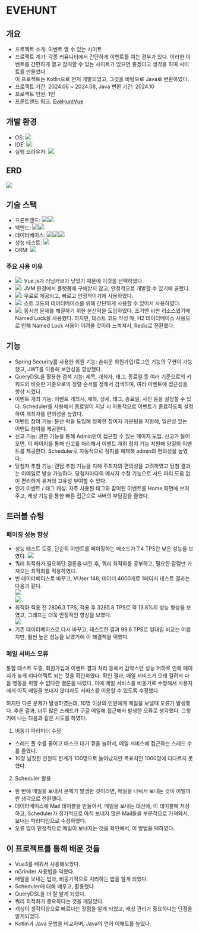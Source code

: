 # EVEHUNT
## 개요
- 프로젝트 소개: 이벤트 열 수 있는 사이트
- 프로젝트 계기: 각종 커뮤니티에서 간단하게 이벤트를 여는 경우가 있다. 이러한 이벤트를 간편하게 열고 참여할 수 있는 사이트가 있으면 좋겠다고 생각을 하여 사이트를 만들었다.<br>
이 프로젝트는 Kotlin으로 먼저 개발되었고, 그것을 바탕으로 Java로 변환하였다.
- 프로젝트 기간: 2024.06 ~ 2024.08, Java 변환 기간: 2024.10
- 프로젝트 인원: 1인
- 프론트엔드 링크: [EveHuntVue](https://github.com/tlsgkdns/EveHuntVue)
## 개발 환경
* OS: <img src="https://img.shields.io/badge/window 10-0078D6?style=for-the-badge&logo=window10&logoColor=white">
* IDE: <img src="https://img.shields.io/badge/intellij 2023.3.1-000000?style=for-the-badge&logo=intellijidea&logoColor=white">
* 실행 브라우저: <img src="https://img.shields.io/badge/chrome-4285f4?style=for-the-badge&logo=googlechrome&logoColor=white">
## ERD
<img src="https://github.com/user-attachments/assets/70e86498-4747-4a86-8c65-d8a25bd8a1a3">

## 기술 스택
- 프론트엔드: <img src="https://img.shields.io/badge/vue.js-4FC08D?style=for-the-badge&logo=vue.js&logoColor=black"><img src="https://img.shields.io/badge/Css-1572B6?style=for-the-badge&logo=css&logoColor=white">
- 백엔드: <img src="https://img.shields.io/badge/SpringBoot-6DB33F?style=for-the-badge&logo=Spring Boot&logoColor=black"><img src="https://img.shields.io/badge/Java-007396?style=for-the-badge&logo=java&logoColor=white">
- 데이터베이스: <img src="https://img.shields.io/badge/MySQL-4479A1?style=for-the-badge&logo=mysql&logoColor=white"><img src="https://img.shields.io/badge/Redis-FF4438?style=for-the-badge&logo=redis&logoColor=white"><img src="https://img.shields.io/badge/H2-2439A1?style=for-the-badge&logoColor=white">
- 성능 테스트: <img src="https://img.shields.io/badge/nGrinder-ECD53F?style=for-the-badge&logo=ngrinder&logoColor=white">
- ORM: <img src="https://img.shields.io/badge/JPA-F37C20?style=for-the-badge&logoColor=white">
### 주요 사용 이유
- <img src="https://img.shields.io/badge/vue.js-4FC08D?style=for-the-badge&logo=vue.js&logoColor=black">: Vue.js가 러닝커브가 낮았기 때문에 이것을 선택하였다.
- <img src="https://img.shields.io/badge/Java-007396?style=for-the-badge&logo=java&logoColor=white">: JVM 환경에서 플랫폼에 구애받지 않고, 안정적으로 개발할 수 있기에 골랐다.
- <img src="https://img.shields.io/badge/MySQL-4479A1?style=for-the-badge&logo=mysql&logoColor=white">: 무료로 제공되고, 빠르고 안정적이기에 사용하였다.
- <img src="https://img.shields.io/badge/H2-2439A1?style=for-the-badge&logoColor=white">: 스트 코드의 데이터베이스를 위해 간단하게 사용할 수 있어서 사용하였다.
- <img src="https://img.shields.io/badge/Redis-FF4438?style=for-the-badge&logo=redis&logoColor=white">: 동시성 문제를 해결하기 위한 분산락을 도입하였다. 초기엔 비싼 리소스였기에 Named Lock을 사용했다. 하지만, 테스트 코드 작성 때, H2 데이터베이스 사용으로 인해 Named Lock 사용이 어려울 것이라 느껴져서, Redis로 전환했다.
## 기능
- Spring Security를 사용한 회원 기능: 손쉬운 회원가입/로그인 기능의 구현이 가능했고, JWT를 이용해 보안성을 향상했다.
- QueryDSL을 활용한 검색 기능: 제목, 개최자, 태그, 종료일 등 여러 기준으로의 키워드와 비슷한 기준으로의 정렬 순서를 정해서 검색하여, 여러 이벤트에 접근성을 향상 시켰다.
- 이벤트 개최 기능: 이벤트 개최시, 제목, 상세, 태그, 종료일, 사진 등을 설정할 수 있다. Scheduler를 사용해서 종료일이 지날 시 자동적으로 이벤트가 종료하도록 설정하여 개최자를 편의성을 높였다.
- 이벤트 참여 기능: 분산 락을 도입해 정확한 참여자 카운팅을 지원해, 일관성 있는 이벤트 참여를 제공한다.
- 신고 기능: 권한 기능을 통해 Admin만이 접근할 수 있는 페이지 도입. 신고가 들어오면, 이 페이지를 통해 신고를 처리해서 이벤트 개최 정지 기능 지원해 양질의 이벤트를 제공한다. Scheduler로 자동적으로 정지를 해제해 admin의 편의성을 높였다.
- 당첨자 추첨 기능:  랜덤 추첨 기능을 지해 주최자의 편의성을 고려하였고 당첨 결과는 이메일로 발송 가능하다. 당첨자마다의 메시지 수정 기능으로 서드 파티 도움 없이 편리하게 유저의 고유성 부여할 수 있다.
- 인기 이벤트 / 태그 캐싱: 자주 사용된 태그와 참여된 이벤트를 Home 화면에 보여주고, 캐싱 기능을 통한 빠른 접근으로 서버의 부담감을 줄였다.
## 트러블 슈팅
### 페이징 성능 향상
- 성능 테스트 도중, 단순히 이벤트를 페이징하는 메소드가 7.4 TPS란 낮은 성능을 보였다.
  <img src="https://github.com/user-attachments/assets/f94505d6-4c13-44aa-a1cd-9d293e914f38">
- 쿼리 최적화가 필요하단 결론을 내린 후, 쿼리 최적화를 공부하고, 필요한 칼럼만 가져오는 최적화를 적용하였다.
- 빈 데이터베이스로 바꾸고, VUser 148, 데이터 4000개로 1페이지 테스트 결과는 다음과 같다.
  <br><img src="https://github.com/user-attachments/assets/0248cad2-813d-4c96-86db-9e60507d7692">
  <br><img src="https://github.com/user-attachments/assets/7a2bb7f5-0ec5-44bf-a106-b7f4c413cc96">
- 최적화 적용 전 2806.3 TPS, 적용 후 3285.8 TPS로 약 13.8%의 성능 향상을 보였고, 그래프는 더욱 안정적인 향상을 보였다.
  <br><img src="https://github.com/user-attachments/assets/d89756a5-46a2-417b-b8c5-abc96cab4616">
- 기존 데이터베이스로 다시 바꾸고, 테스트한 결과 99.6 TPS로 일대일 비교는 어렵지만, 훨씬 높은 성능을 보였기에 이 해결책을 택했다.

### 메일 서비스 오류
통합 테스트 도중, 회원가입과 이벤트 결과 처리 등에서 갑작스런 성능 저하로 인해 페이지가 늦게 리다이렉트 되는 것을 확인하였다.
확인 결과, 메일 서비스가 오래 걸려서 다음 행동을 취할 수 없다란 결론을 내렸다.
이에 메일 서비스를 비동기로 수정해서 사용자에게 아직 메일을 보내지 않더라도 서비스를 이용할 수 있도록 수정했다.



하지만 다른 문제가 발생하였는데, 10명 이상의 인원에게 메일을 보낼때 오류가 발생했다.
추론 결과, 너무 많은 스레드가 구글 메일에 접근해서 발생한 오류로 생각했다. 그렇기에 나는 다음과 같은 시도를 하였다.
1. 비동기 파라미터 수정
- 스레드 풀 수를 줄이고 태스크 대기 큐을 늘려서, 메일 서비스에 접근하는 스레드 수를 줄였다.
- 10명 남짓한 인원의 한계가 100명으로 늘어났지만 목표치인 1000명에 다다르지 못했다.
2. Scheduler 활용
- 한 번에 메일을 보내서 문제가 발생한 것이라면, 메일을 나눠서 보내는 것이 어떨까란 생각으로 전환햇다.
- 데이터베이스에 Mail 테이블을 만들어서, 메일을 보내는 대신에, 이 테이블에 저장하고, Scheduler가 정기적으로 아직 보내지 않은 Mail들을 부분적으로 가져와서, 보내는 파라다임으로 수정하였다.
- 오류 없이 안정적으로 메일이 보내지는 것을 확인해서, 이 방법을 택하였다.

## 이 프로젝트를 통해 배운 것들
- Vue3를 배워서 사용해보았다.
- nGrinder 사용법을 익혔다.
- 메일을 보내는 법과, 비동기적으로 처리하는 법을 알게 되었다.
- Scheduler에 대해 배우고, 활용했다.
- QueryDSL을 더 잘 알게 되었다.
- 쿼리 최적화가 중요하다는 것을 깨달았다.
- 캐싱이 생각이상으로 빠르다는 장점을 알게 되었고, 캐싱 관리가 중요하다는 단점을 알게되었다.
- Kotlin과 Java 문법을 비교하며, Java의 언어 이해도를 높였다.